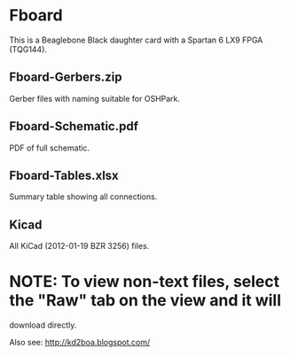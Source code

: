 
# Fboard
This is a Beaglebone Black daughter card with a Spartan 6 LX9 FPGA (TQG144).

## Fboard-Gerbers.zip
Gerber files with naming suitable for OSHPark.

## Fboard-Schematic.pdf
PDF of full schematic.

## Fboard-Tables.xlsx
Summary table showing all connections.

## Kicad
All KiCad (2012-01-19 BZR 3256) files.

# NOTE: To view non-text files, select the "Raw" tab on the view and it will
download directly.

Also see: http://kd2boa.blogspot.com/
